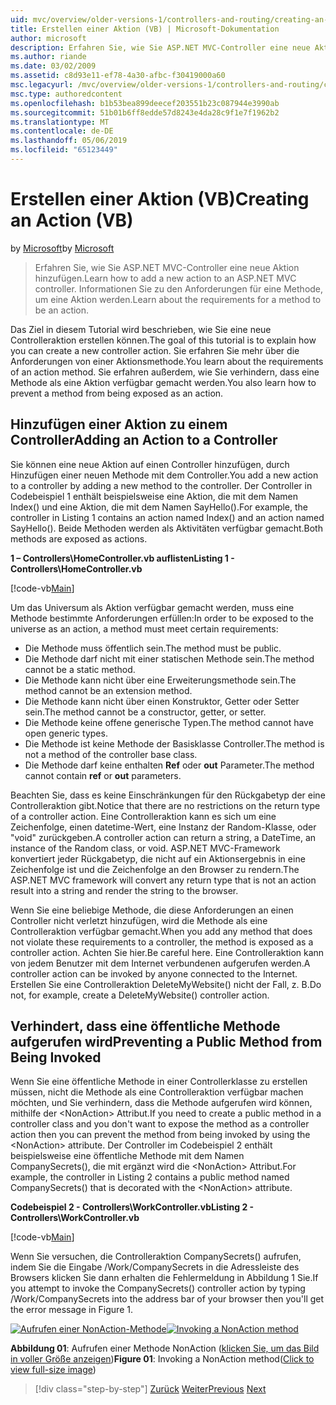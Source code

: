 ```yaml
---
uid: mvc/overview/older-versions-1/controllers-and-routing/creating-an-action-vb
title: Erstellen einer Aktion (VB) | Microsoft-Dokumentation
author: microsoft
description: Erfahren Sie, wie Sie ASP.NET MVC-Controller eine neue Aktion hinzufügen. Informationen Sie zu den Anforderungen für eine Methode, um eine Aktion werden.
ms.author: riande
ms.date: 03/02/2009
ms.assetid: c8d93e11-ef78-4a30-afbc-f30419000a60
msc.legacyurl: /mvc/overview/older-versions-1/controllers-and-routing/creating-an-action-vb
msc.type: authoredcontent
ms.openlocfilehash: b1b53bea899deecef203551b23c087944e3990ab
ms.sourcegitcommit: 51b01b6ff8edde57d8243e4da28c9f1e7f1962b2
ms.translationtype: MT
ms.contentlocale: de-DE
ms.lasthandoff: 05/06/2019
ms.locfileid: "65123449"
---
```

# <a name="creating-an-action-vb"></a><span data-ttu-id="38798-104">Erstellen einer Aktion (VB)</span><span class="sxs-lookup"><span data-stu-id="38798-104">Creating an Action (VB)</span></span>

<span data-ttu-id="38798-105">by [Microsoft](https://github.com/microsoft)</span><span class="sxs-lookup"><span data-stu-id="38798-105">by [Microsoft](https://github.com/microsoft)</span></span>

> <span data-ttu-id="38798-106">Erfahren Sie, wie Sie ASP.NET MVC-Controller eine neue Aktion hinzufügen.</span><span class="sxs-lookup"><span data-stu-id="38798-106">Learn how to add a new action to an ASP.NET MVC controller.</span></span> <span data-ttu-id="38798-107">Informationen Sie zu den Anforderungen für eine Methode, um eine Aktion werden.</span><span class="sxs-lookup"><span data-stu-id="38798-107">Learn about the requirements for a method to be an action.</span></span>

<span data-ttu-id="38798-108">Das Ziel in diesem Tutorial wird beschrieben, wie Sie eine neue Controlleraktion erstellen können.</span><span class="sxs-lookup"><span data-stu-id="38798-108">The goal of this tutorial is to explain how you can create a new controller action.</span></span> <span data-ttu-id="38798-109">Sie erfahren Sie mehr über die Anforderungen von einer Aktionsmethode.</span><span class="sxs-lookup"><span data-stu-id="38798-109">You learn about the requirements of an action method.</span></span> <span data-ttu-id="38798-110">Sie erfahren außerdem, wie Sie verhindern, dass eine Methode als eine Aktion verfügbar gemacht werden.</span><span class="sxs-lookup"><span data-stu-id="38798-110">You also learn how to prevent a method from being exposed as an action.</span></span>

## <a name="adding-an-action-to-a-controller"></a><span data-ttu-id="38798-111">Hinzufügen einer Aktion zu einem Controller</span><span class="sxs-lookup"><span data-stu-id="38798-111">Adding an Action to a Controller</span></span>

<span data-ttu-id="38798-112">Sie können eine neue Aktion auf einen Controller hinzufügen, durch Hinzufügen einer neuen Methode mit dem Controller.</span><span class="sxs-lookup"><span data-stu-id="38798-112">You add a new action to a controller by adding a new method to the controller.</span></span> <span data-ttu-id="38798-113">Der Controller in Codebeispiel 1 enthält beispielsweise eine Aktion, die mit dem Namen Index() und eine Aktion, die mit dem Namen SayHello().</span><span class="sxs-lookup"><span data-stu-id="38798-113">For example, the controller in Listing 1 contains an action named Index() and an action named SayHello().</span></span> <span data-ttu-id="38798-114">Beide Methoden werden als Aktivitäten verfügbar gemacht.</span><span class="sxs-lookup"><span data-stu-id="38798-114">Both methods are exposed as actions.</span></span>

<span data-ttu-id="38798-115">**1 – Controllers\HomeController.vb auflisten**</span><span class="sxs-lookup"><span data-stu-id="38798-115">**Listing 1 - Controllers\HomeController.vb**</span></span>

[!code-vb[Main](creating-an-action-vb/samples/sample1.vb)]

<span data-ttu-id="38798-116">Um das Universum als Aktion verfügbar gemacht werden, muss eine Methode bestimmte Anforderungen erfüllen:</span><span class="sxs-lookup"><span data-stu-id="38798-116">In order to be exposed to the universe as an action, a method must meet certain requirements:</span></span>

- <span data-ttu-id="38798-117">Die Methode muss öffentlich sein.</span><span class="sxs-lookup"><span data-stu-id="38798-117">The method must be public.</span></span>
- <span data-ttu-id="38798-118">Die Methode darf nicht mit einer statischen Methode sein.</span><span class="sxs-lookup"><span data-stu-id="38798-118">The method cannot be a static method.</span></span>
- <span data-ttu-id="38798-119">Die Methode kann nicht über eine Erweiterungsmethode sein.</span><span class="sxs-lookup"><span data-stu-id="38798-119">The method cannot be an extension method.</span></span>
- <span data-ttu-id="38798-120">Die Methode kann nicht über einen Konstruktor, Getter oder Setter sein.</span><span class="sxs-lookup"><span data-stu-id="38798-120">The method cannot be a constructor, getter, or setter.</span></span>
- <span data-ttu-id="38798-121">Die Methode keine offene generische Typen.</span><span class="sxs-lookup"><span data-stu-id="38798-121">The method cannot have open generic types.</span></span>
- <span data-ttu-id="38798-122">Die Methode ist keine Methode der Basisklasse Controller.</span><span class="sxs-lookup"><span data-stu-id="38798-122">The method is not a method of the controller base class.</span></span>
- <span data-ttu-id="38798-123">Die Methode darf keine enthalten **Ref** oder **out** Parameter.</span><span class="sxs-lookup"><span data-stu-id="38798-123">The method cannot contain **ref** or **out** parameters.</span></span>

<span data-ttu-id="38798-124">Beachten Sie, dass es keine Einschränkungen für den Rückgabetyp der eine Controlleraktion gibt.</span><span class="sxs-lookup"><span data-stu-id="38798-124">Notice that there are no restrictions on the return type of a controller action.</span></span> <span data-ttu-id="38798-125">Eine Controlleraktion kann es sich um eine Zeichenfolge, einen datetime-Wert, eine Instanz der Random-Klasse, oder "void" zurückgeben.</span><span class="sxs-lookup"><span data-stu-id="38798-125">A controller action can return a string, a DateTime, an instance of the Random class, or void.</span></span> <span data-ttu-id="38798-126">ASP.NET MVC-Framework konvertiert jeder Rückgabetyp, die nicht auf ein Aktionsergebnis in eine Zeichenfolge ist und die Zeichenfolge an den Browser zu rendern.</span><span class="sxs-lookup"><span data-stu-id="38798-126">The ASP.NET MVC framework will convert any return type that is not an action result into a string and render the string to the browser.</span></span>

<span data-ttu-id="38798-127">Wenn Sie eine beliebige Methode, die diese Anforderungen an einen Controller nicht verletzt hinzufügen, wird die Methode als eine Controlleraktion verfügbar gemacht.</span><span class="sxs-lookup"><span data-stu-id="38798-127">When you add any method that does not violate these requirements to a controller, the method is exposed as a controller action.</span></span> <span data-ttu-id="38798-128">Achten Sie hier.</span><span class="sxs-lookup"><span data-stu-id="38798-128">Be careful here.</span></span> <span data-ttu-id="38798-129">Eine Controlleraktion kann von jedem Benutzer mit dem Internet verbundenen aufgerufen werden.</span><span class="sxs-lookup"><span data-stu-id="38798-129">A controller action can be invoked by anyone connected to the Internet.</span></span> <span data-ttu-id="38798-130">Erstellen Sie eine Controlleraktion DeleteMyWebsite() nicht der Fall, z. B.</span><span class="sxs-lookup"><span data-stu-id="38798-130">Do not, for example, create a DeleteMyWebsite() controller action.</span></span>

## <a name="preventing-a-public-method-from-being-invoked"></a><span data-ttu-id="38798-131">Verhindert, dass eine öffentliche Methode aufgerufen wird</span><span class="sxs-lookup"><span data-stu-id="38798-131">Preventing a Public Method from Being Invoked</span></span>

<span data-ttu-id="38798-132">Wenn Sie eine öffentliche Methode in einer Controllerklasse zu erstellen müssen, nicht die Methode als eine Controlleraktion verfügbar machen möchten, und Sie verhindern, dass die Methode aufgerufen wird können, mithilfe der &lt;NonAction&gt; Attribut.</span><span class="sxs-lookup"><span data-stu-id="38798-132">If you need to create a public method in a controller class and you don't want to expose the method as a controller action then you can prevent the method from being invoked by using the &lt;NonAction&gt; attribute.</span></span> <span data-ttu-id="38798-133">Der Controller im Codebeispiel 2 enthält beispielsweise eine öffentliche Methode mit dem Namen CompanySecrets(), die mit ergänzt wird die &lt;NonAction&gt; Attribut.</span><span class="sxs-lookup"><span data-stu-id="38798-133">For example, the controller in Listing 2 contains a public method named CompanySecrets() that is decorated with the &lt;NonAction&gt; attribute.</span></span>

<span data-ttu-id="38798-134">**Codebeispiel 2 - Controllers\WorkController.vb**</span><span class="sxs-lookup"><span data-stu-id="38798-134">**Listing 2 - Controllers\WorkController.vb**</span></span>

[!code-vb[Main](creating-an-action-vb/samples/sample2.vb)]

<span data-ttu-id="38798-135">Wenn Sie versuchen, die Controlleraktion CompanySecrets() aufrufen, indem Sie die Eingabe /Work/CompanySecrets in die Adressleiste des Browsers klicken Sie dann erhalten die Fehlermeldung in Abbildung 1 Sie.</span><span class="sxs-lookup"><span data-stu-id="38798-135">If you attempt to invoke the CompanySecrets() controller action by typing /Work/CompanySecrets into the address bar of your browser then you'll get the error message in Figure 1.</span></span>

<span data-ttu-id="38798-136">[![Aufrufen einer NonAction-Methode](creating-an-action-vb/_static/image1.jpg)](creating-an-action-vb/_static/image1.png)</span><span class="sxs-lookup"><span data-stu-id="38798-136">[![Invoking a NonAction method](creating-an-action-vb/_static/image1.jpg)](creating-an-action-vb/_static/image1.png)</span></span>

<span data-ttu-id="38798-137">**Abbildung 01**: Aufrufen einer Methode NonAction ([klicken Sie, um das Bild in voller Größe anzeigen](creating-an-action-vb/_static/image2.png))</span><span class="sxs-lookup"><span data-stu-id="38798-137">**Figure 01**: Invoking a NonAction method([Click to view full-size image](creating-an-action-vb/_static/image2.png))</span></span>

> [!div class="step-by-step"]
> <span data-ttu-id="38798-138">[Zurück](creating-a-controller-vb.md)
> [Weiter](aspnet-mvc-controllers-overview-cs.md)</span><span class="sxs-lookup"><span data-stu-id="38798-138">[Previous](creating-a-controller-vb.md)
[Next](aspnet-mvc-controllers-overview-cs.md)</span></span>
